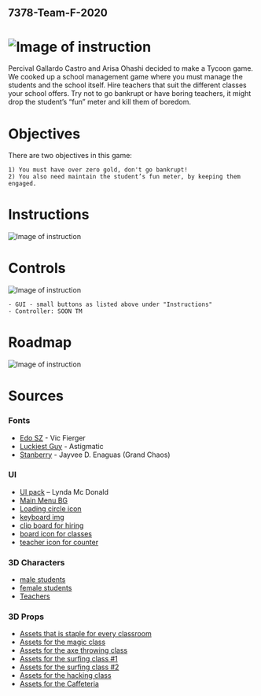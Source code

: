 ## 7378-Team-F-2020

![Image of instruction](https://i.imgur.com/NbiDdPx.jpg)
======

Percival Gallardo Castro and Arisa Ohashi decided to make a Tycoon game. We cooked up a school management game where you must manage the students and the school itself. Hire teachers that suit the different classes your school offers. Try not to go bankrupt or have boring teachers, it might drop the student’s “fun” meter and kill them of boredom. 


# Objectives
There are two objectives in this game:
```
1) You must have over zero gold, don't go bankrupt!
2) You also need maintain the student’s fun meter, by keeping them engaged.
```

# Instructions
![Image of instruction](https://i.imgur.com/mmzY8Zi.jpg)

# Controls 
![Image of instruction](https://i.imgur.com/n7pd1VN.jpg)
```
- GUI - small buttons as listed above under "Instructions"
- Controller: SOON TM
```

# Roadmap
![Image of instruction](https://i.imgur.com/yPADjGe.jpg)

# Sources

### Fonts
* [Edo SZ](http://www.vicfieger.com/) - Vic Fierger
* [Luckiest Guy](https://www.fontsquirrel.com/fonts/luckiest-guy) - Astigmatic
* [Stanberry](https://www.dafont.com/stanberry.font) -  Jayvee D. Enaguas (Grand Chaos)

### UI
* [UI pack](https://loudeyes.itch.io/paper-ui-pack-for-games) – Lynda Mc Donald
* [Main Menu BG](https://besthqwallpapers.com/textures/brown-paper-texture-4k-brown-crumpled-paper-macro-brown-paper-110636) 
* [Loading circle icon](https://loading.io/)
* [keyboard img](https://www.kissclipart.com/keyboard-clipart-computer-keyboard-computer-mouse-41dhmi/download-clipart.html) 
* [clip board for hiring](http://www.clker.com/clipart-eps-clip-board.html)
* [board icon for classes](https://www.pngkey.com/download/u2r5a9q8w7e6a9q8_writing-study-learn-education-student-board-school-school/)
* [teacher icon for counter](https://icons8.com/icons/set/teacher)

### 3D Characters 
* [male students](https://assetstore.unity.com/packages/3d/characters/humanoids/character-pack-free-sample-79870)
* [female students](https://assetstore.unity.com/packages/3d/animations/sd-unity-chan-haon-custom-bundle-84992)
* [Teachers](https://assetstore.unity.com/packages/3d/characters/humanoids/polygon-mini-fantasy-character-pack-122084)


### 3D Props
* [Assets that is staple for every classroom](https://assetstore.unity.com/packages/3d/environments/school-assets-146253)
* [Assets for the magic class](https://assetstore.unity.com/packages/3d/environments/fantasy/free-cartoon-halloween-pack-mobile-vr-45896)
* [Assets for the axe throwing class](https://assetstore.unity.com/packages/3d/props/tools/stylized-3d-tools-91080)
* [Assets for the surfing class #1](http://free3d.com/3d-model/surfboard-v1--129410.html) 
* [Assets for the surfing class #2](https://assetstore.unity.com/packages/3d/vegetation/cartoon-palmtree-and-umbrellas-58457)
* [Assets for the hacking class](https://assetstore.unity.com/packages/3d/environments/sci-fi/atm-95057)
* [Assets for the Caffeteria](https://assetstore.unity.com/packages/3d/props/food/delicious-food-02-54273)
